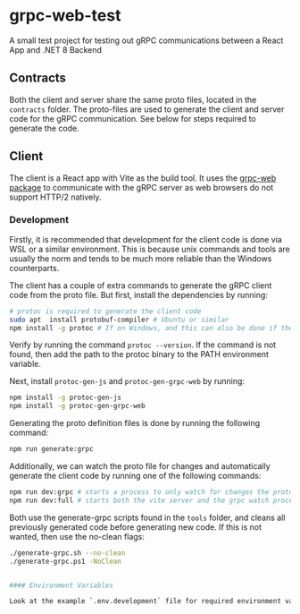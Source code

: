 # grpc-web-test

A small test project for testing out gRPC communications between a React App and .NET 8 Backend

## Contracts

Both the client and server share the same proto files, located in the `contracts` folder. The proto-files are used to generate the client and server code for the gRPC communication. See below for steps required to generate the code.

## Client

The client is a React app with Vite as the build tool. It uses the [grpc-web package](https://www.npmjs.com/package/grpc-web) to communicate with the gRPC server as web browsers do not support HTTP/2 natively.

### Development

Firstly, it is recommended that development for the client code is done via WSL or a similar environment. This is because unix commands and tools are usually
the norm and tends to be much more reliable than the Windows counterparts.

The client has a couple of extra commands to generate the gRPC client code from the proto file. But first, install the dependencies by running:

```bash
# protoc is required to generate the client code
sudo apt  install protobuf-compiler # Ubuntu or similar
npm install -g protoc # If on Windows, and this can also be done if the above command is not available on Unix/MacOS
```

Verify by running the command `protoc --version`. If the command is not found, then add the path to the protoc binary to the PATH environment variable.

Next, install `protoc-gen-js` and `protoc-gen-grpc-web` by running:

```bash
npm install -g protoc-gen-js
npm install -g protoc-gen-grpc-web

```

Generating the proto definition files is done by running the following command:

```bash
npm run generate:grpc
```

Additionally, we can watch the proto file for changes and automatically generate the client code by running one of the following commands:

```bash
npm run dev:grpc # starts a process to only watch for changes the proto files
npm run dev:full # starts both the vite server and the grpc watch process
```

Both use the generate-grpc scripts found in the `tools` folder, and cleans all previously generated code before generating new code. If this is not wanted, then use the no-clean flags:

```bash
./generate-grpc.sh --no-clean
./generate-grpc.ps1 -NoClean


#### Environment Variables

Look at the example `.env.development` file for required environment variables. In a production environment, these variables should be put into a `.env.production` file instead.
